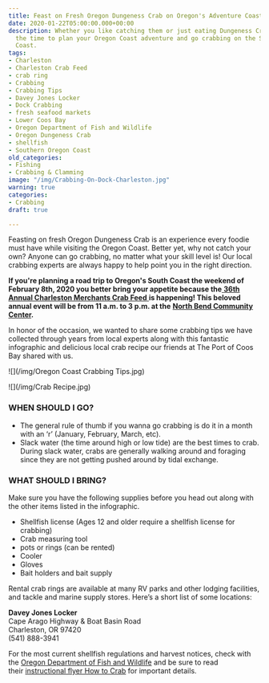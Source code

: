 ```yaml
---
title: Feast on Fresh Oregon Dungeness Crab on Oregon's Adventure Coast!
date: 2020-01-22T05:00:00.000+00:00
description: Whether you like catching them or just eating Dungeness Crab, now is
  the time to plan your Oregon Coast adventure and go crabbing on the Southern Oregon
  Coast.
tags:
- Charleston
- Charleston Crab Feed
- crab ring
- Crabbing
- Crabbing Tips
- Davey Jones Locker
- Dock Crabbing
- fresh seafood markets
- Lower Coos Bay
- Oregon Department of Fish and Wildlife
- Oregon Dungeness Crab
- shellfish
- Southern Oregon Coast
old_categories:
- Fishing
- Crabbing & Clamming
image: "/img/Crabbing-On-Dock-Charleston.jpg"
warning: true
categories:
- Crabbing
draft: true

---
```

Feasting on fresh Oregon Dungeness Crab is an experience every foodie must have while visiting the Oregon Coast. Better yet, why not catch your own? Anyone can go crabbing, no matter what your skill level is! Our local crabbing experts are always happy to help point you in the right direction.

**If you're planning a road trip to Oregon's South Coast the weekend of February 8th, 2020 you better bring your appetite because the**[ **36th Annual Charleston Merchants Crab Feed** ](https://www.oregonsadventurecoast.com/event/36th-annual-charleston-crab-feed/)**is happening! This beloved annual event will be from 11 a.m. to 3 p.m. at the** [**North Bend Community Center**](https://www.northbendoregon.us/parksrec/page/facility-rental)**.**

In honor of the occasion, we wanted to share some crabbing tips we have collected through years from local experts along with this fantastic infographic and delicious local crab recipe our friends at The Port of Coos Bay shared with us.

![](/img/Oregon Coast Crabbing Tips.jpg)

![](/img/Crab Recipe.jpg)

### WHEN SHOULD I GO?

* The general rule of thumb if you wanna go crabbing is do it in a month with an ‘r’ (January, February, March, etc).
* Slack water (the time around high or low tide) are the best times to crab. During slack water, crabs are generally walking around and foraging since they are not getting pushed around by tidal exchange.

### WHAT SHOULD I BRING?

Make sure you have the following supplies before you head out along with the other items listed in the infographic.

* Shellfish license (Ages 12 and older require a shellfish license for crabbing)
* Crab measuring tool
* pots or rings (can be rented)
* Cooler
* Gloves
* Bait holders and bait supply

Rental crab rings are available at many RV parks and other lodging facilities, and tackle and marine supply stores. Here’s a short list of some locations:

**Davey Jones Locker**  
Cape Arago Highway & Boat Basin Road  
Charleston, OR 97420  
(541) 888-3941

For the most current shellfish regulations and harvest notices, check with the [Oregon Department of Fish and Wildlife](https://myodfw.com/articles/how-crab) and be sure to read their [instructional flyer How to Crab](https://www.dfw.state.or.us/resources/fishing/docs/CrabbingFlyer.pdf) for important details.